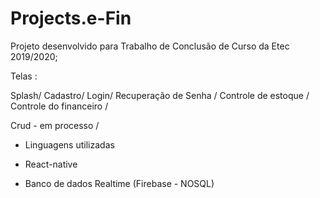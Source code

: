 # Projects.e-Fin

Projeto desenvolvido para Trabalho de Conclusão de Curso da Etec 2019/2020; 

Telas :

Splash/
Cadastro/
Login/
Recuperação de Senha /
Controle de estoque /
Controle do financeiro /

Crud - em processo /



- Linguagens utilizadas 

* React-native 

* Banco de dados Realtime (Firebase - NOSQL)

